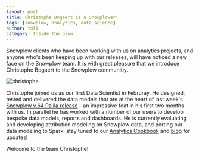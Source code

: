 ```yaml
---
layout: post
title: Christophe Bogaert is a Snowplower!
tags: [snowplow, analytics, data science]
author: Yali
category: Inside the plow
---
```


Snowplow clients who have been working with us on analytics projects, and anyone who's been keeping up with our releases, will have noticed a new face on the Snowplow team. It is with great pleasure that we introduce Christophe Bogaert to the Snowplow communitiy.

![christophe][christophe-img]

Christophe joined us as our first Data Scientist in Februray. He designed, tested and delivered the data models that are at the heart of last week's [Snowplow v.64 Palila release][r64] - an impressive feat in his first two months with us. In parallel he has worked with a number of our users to develop bespoke data models, reports and dashboards. He is currently evaluating and developing attribution modeling on Snowplow data, and porting our data modeling to Spark: stay tuned to our [Analytics Cookbook][cookbook] and [blog][blog] for updates!

Welcome to the team Christophe!

[christophe-img]: https://avatars0.githubusercontent.com/u/1975872?v=3&s=200
[r64]: /blog/2015/04/16/snowplow-r64-palila-released/
[cookbook]: /analytics/index.html
[blog]: /blog/
